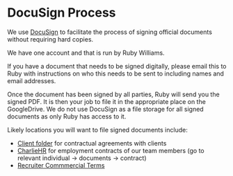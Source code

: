 # DocuSign Process

We use [DocuSign](https://www.docusign.co.uk/) to facilitate the process of signing official documents without requiring hard copies.

We have one account and that is run by Ruby Williams. 

If you have a document that needs to be signed digitally, please email this to Ruby with instructions on who this needs to be sent to including names and email addresses.

Once the document has been signed by all parties, Ruby will send you the signed PDF. It is then your job to file it in the appropriate place on the GoogleDrive. We do not use DocuSign as a file storage for all signed documents as only Ruby has access to it.

Likely locations you will want to file signed documents include:
* [Client folder](https://drive.google.com/drive/folders/1J2HEA6BF4USDY9HQ9rNmyn6_2ihmfmEw) for contractual agreements with clients
* [CharlieHR](https://dvelp.charliehr.com/) for employment contracts of our team members (go to relevant individual -> documents -> contract)
* [Recruiter Commmercial Terms](https://drive.google.com/drive/folders/1X6-eNAntXy4X3CnAEvREl87NPJsqUfP7)
  
